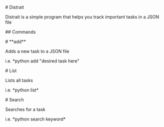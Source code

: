\# Distrait 



Distrait is a simple program that helps you track important tasks in a JSON file 



\## Commands 



\# \*\*add\*\*



Adds a new task to a JSON file

i.e. \*python add "desired task here"



\# List



Lists all tasks

i.e. \*python list\*



\# Search



Searches for a task

i.e. \*python search keyword\*

